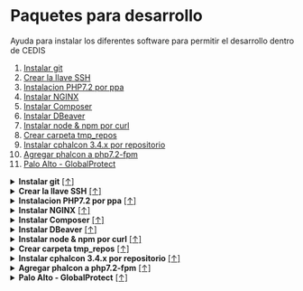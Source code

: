 <h1 id="index-page">Paquetes para desarrollo</h1>
Ayuda para instalar los diferentes software para permitir el desarrollo dentro de CEDIS

1. [Instalar git](#git-install)
1. [Crear la llave SSH](#ssh-create)
1. [Instalacion PHP7.2 por ppa](#PHP72-install)
1. [Instalar NGINX](#NGINX-install)
1. [Instalar Composer](#Composer-install)
1. [Instalar DBeaver](#DBeaver-install)
1. [Instalar node & npm por curl](#nodejs-install)
1. [Crear carpeta tmp_repos](#tmp_repos-Crear)
1. [Instalar cphalcon 3.4.x por repositorio](#phalcon-install)
1. [Agregar phalcon a php7.2-fpm](#phalcon-php72)
1. [Palo Alto - GlobalProtect](#GlobalProtect-install)

<details>
<summary>
<b >Instalar git</b>
<a id="git-install" href="#index-page">[↑]</a>
</summary>
<p>

```sh
sudo apt update; sudo apt -y upgrade;
sudo apt install git
git config --global user.email ixicaleescalante@gmail.com
git config --global user.name ixicale
```

</p>
</details>

<details>
<summary>
<b >Crear la llave SSH</b>
<a id="ssh-create" href="#index-page">[↑]</a>
</summary>
<p>

```sh
sudo apt update; sudo apt -y upgrade;
ssh-keygen
cat ~/.ssh/id_rsa.pub # agregar a github en configuraciones
```

</p>
</details>

<details>
<summary>
<b >Instalacion PHP7.2 por ppa</b>
<a id="PHP72-install" href="#index-page">[↑]</a>
</summary>
<p>

```sh
sudo apt update; sudo apt -y upgrade;
sudo add-apt-repository ppa:ondrej/php
sudo apt-get install php7.2-dev php7.2-curl php7.2-mbstring php7.2-json php7.2-fpm
ss -pl | grep php
sudo systemctl status php7.2-fpm
sudo chown -R $USER:$USER /var/www/html
echo -e "<?php\nphpinfo();\n" > /var/www/html/info.php
```

try to open php info: http://localhost/info.php

</p>
</details>

<details>
<summary>
<b >Instalar NGINX</b>
<a id="NGINX-install" href="#index-page">[↑]</a>
</summary>
<p>

```sh
sudo apt update; sudo apt -y upgrade;
sudo apt install nginx
sudo gedit /etc/nginx/nginx.conf
sudo cp /etc/nginx/nginx.conf /etc/nginx/nginx_backup_initial.conf
sudo gedit /etc/nginx/nginx.conf # descomentar 'server_tokens off' # descomentar ese contenido
sudo gedit /etc/nginx/sites-available/default # configuracion php7.2
```

```nix
location ~ \.php$ {
   include snippets/fastcgi-php.conf;

   # With php-fpm (or other unix sockets):
   fastcgi_pass unix:/var/run/php/php7.2-fpm.sock; # <- cambiar a php version usada
   # With php-cgi (or other tcp sockets):
   #fastcgi_pass 127.0.0.1:9000;
}
```

```sh
sudo ln -s /etc/nginx/sites-available/default /etc/nginx/sites-enabled/ # Crear enlace en caso de que no exista (debe existir)
sudo systemctl restart nginx
sudo nginx -t
sudo chown -R $USER:$USER /var/www/html
sudo ufw app list # verificar que exista 'Nginx Full' | 'Nginx HTTP' | 'Nginx HTTPS'
```

</p>
</details>

<details>
<summary>
<b >Instalar Composer</b>
<a id="Composer-install" href="#index-page">[↑]</a>
</summary>
<p>

```sh
sudo apt update; sudo apt -y upgrade;
sudo apt install composer
```

</p>
</details>

<details>
<summary>
<b >Instalar DBeaver</b>
<a id="DBeaver-install" href="#index-page">[↑]</a>
</summary>
<p>

```sh
sudo apt update; sudo apt -y upgrade;
sudo apt -y install openjdk-11-jdk openjdk-11-jre
java -version
wget -O - https://dbeaver.io/debs/dbeaver.gpg.key | sudo apt-key add -
echo "deb https://dbeaver.io/debs/dbeaver-ce /" | sudo tee /etc/apt/sources.list.d/dbeaver.list
sudo apt update
sudo apt -y install dbeaver-ce
apt policy dbeaver-ce
```

</p>
</details>

<details>
<summary>
<b >Instalar node & npm por curl</b>
<a id="nodejs-install" href="#index-page">[↑]</a>
</summary>
<p>

```sh
sudo apt update; sudo apt -y upgrade;
sudo apt-get -y install curl
curl -sL https://deb.nodesource.com/setup_12.x | sudo -E bash -
sudo apt install nodejs
echo -e "node\t-> $(node --version)\nnpm\t-> $(npm --version)"
```

</p>
</details>

<details>
<summary>
<b >Crear carpeta tmp_repos</b>
<a id="tmp_repos-Crear" href="#index-page">[↑]</a>
</summary>
<p>

```sh
mkdir ~/.tmp_repos
cd ~/.tmp_repos
```

</p>
</details>

<details>
<summary>
<b >Instalar cphalcon 3.4.x por repositorio</b>
<a id="phalcon-install" href="#index-page">[↑]</a>
</summary>
<p>

```sh
cd ~/.tmp_repos
sudo apt update; sudo apt -y upgrade;
git clone https://github.com/phalcon/cphalcon.git
cd cphalcon
git checkout 3.4.x
cd build
sudo apt install re2c
sudo ./install --phpize /usr/bin/phpize7.2 --php-config /usr/bin/php-config7.2
```

</p>
</details>

<details>
<summary>
<b >Agregar phalcon a php7.2-fpm</b>
<a id="phalcon-php72" href="#index-page">[↑]</a>
</summary>
<p>

```sh
sudo gedit /etc/php/7.2/fpm/conf.d/30-phalcon.ini # Agregar 'extension=phalcon.so'
echo -e "<?php\nphpinfo();\n" > /var/www/html/info.php
sudo systemctl restart php7.2-fpm.service
sudo systemctl status php7.2-fpm.service
```

</p>
</details>

<details>
<summary>
<b >Palo Alto - GlobalProtect</b>
<a id="GlobalProtect-install" href="#index-page">[↑]</a>
</summary>
<p>

Descargar (Palace2020) https://nextcloud.palaceresorts.com/s/ASE7XNyPk7QLpBX

Descomprimir todos los `tgz` (3, verificar nombres `GlobalProtect_*`) y aplicar make con sudo

```sh
cd ~/Descargas/PanGPLinux-5.1.1-c17/GlobalProtect_tar-5.1.1.0-17;sudo make;
cd ~/Descargas/PanGPLinux-5.1.1-c17/GlobalProtect_tar_arm-5.1.1.0-17;sudo make;
cd ~/Descargas/PanGPLinux-5.1.1-c17/GlobalProtect_UI_tar-5.1.1.0-17;sudo make;
```

</p>
</details>
